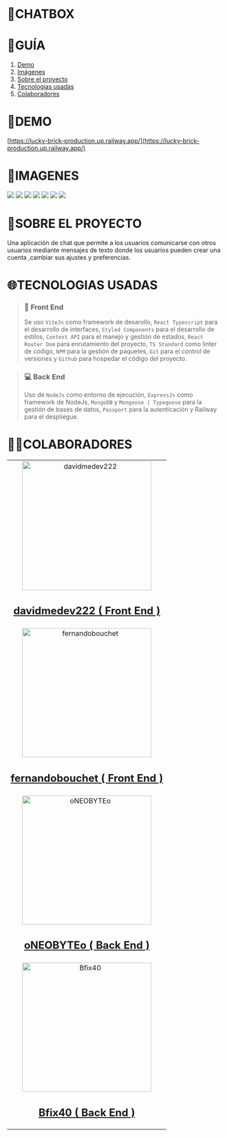 # **📂CHATBOX**

# **📑GUÍA**

<ol>
     <li><a href="#demo">Demo</a></li>
     <li><a href="#imagenes">Imágenes</a></li>
     <li><a href="#sobre-el-proyecto">Sobre el proyecto</a></li>
     <li><a href="#tecnologias-usadas">Tecnologias usadas</a></li>
     <li><a href="#colaboradores">Colaboradores</a></li>
</ol>

# **🚀DEMO**

[https://lucky-brick-production.up.railway.app/](https://lucky-brick-production.up.railway.app/)

# **📸IMAGENES**

![](https://res.cloudinary.com/dos3i5jqy/image/upload/v1682024454/layers/chatbox/chatbox1_ow1zev.jpg)
![](https://res.cloudinary.com/dos3i5jqy/image/upload/v1682024453/layers/chatbox/chatbox2_eih5mc.jpg)
![](https://res.cloudinary.com/dos3i5jqy/image/upload/v1682024453/layers/chatbox/chatbox3_ap5sph.jpg)
![](https://res.cloudinary.com/dos3i5jqy/image/upload/v1682024458/layers/chatbox/chatbox4_q1wwkl.jpg)
![](https://res.cloudinary.com/dos3i5jqy/image/upload/v1682024458/layers/chatbox/chatbox5_rdvmte.jpg)
![](https://res.cloudinary.com/dos3i5jqy/image/upload/v1682024453/layers/chatbox/chatbox6_rtwrgg.jpg)
![](https://res.cloudinary.com/dos3i5jqy/image/upload/v1682024453/layers/chatbox/chatbox7_cgqvib.jpg)

# **💬SOBRE EL PROYECTO**

Una aplicación de chat que permite a los usuarios comunicarse con otros usuarios mediante mensajes de texto donde los usuarios pueden crear una cuenta ,cambiar sus ajustes y preferencias.

# **🌐TECNOLOGIAS USADAS**

> ### **💅 Front End**
>
> Se uso `ViteJs` como framework de desarollo, `React Typescript` para el desarrollo de interfaces, `Styled Components` para el desarrollo de estilos, `Context API` para el manejo y gestión de estados, `React Router Dom` para enrutamiento del proyecto, `TS Standard` como linter de código, `NPM` para la gestión de paquetes, `Git` para el control de versiones y `Github` para hospedar el código del proyecto.

> ### **💻 Back End**
>
> Uso de `NodeJs` como entorno de ejecución, `ExpressJs` como framework de NodeJs, `MongoDB` y `Mongoose | Typegoose` para la gestión de bases de datos, `Passport` para la autenticación y Railway para el despliegue.

# **👨‍💻COLABORADORES**

<table>
  <tr>
    <td align="center">
      <a href="https://github.com/davidmedev222" >
          <img width="300" src="https://res.cloudinary.com/dos3i5jqy/image/upload/v1676918409/me/davidprofile_bfcmde.png" alt="davidmedev222" />
          <h2>davidmedev222 ( Front End )</h2>
     </a>
    </td>
  </tr>
  <tr>
    <td align="center">
      <a href="https://github.com/fernandobouchet"  >
          <img width="300" src="https://unavatar.io/github/fernandobouchet" alt="fernandobouchet" />
          <h2>fernandobouchet ( Front End )</h2>
    </a>
    </td>
  </tr>
  <tr>
    <td align="center">
      <a href="https://github.com/oNEOBYTEo"  >
          <img width="300" src="https://unavatar.io/github/oNEOBYTEo" alt="oNEOBYTEo" />
          <h2>oNEOBYTEo ( Back End )</h2>
     </a>
    </td>
  </tr>
  <tr>
    <td align="center">
      <a href="https://github.com/Bfix40"  >
          <img width="300" src="https://unavatar.io/github/Bfix40" alt="Bfix40" />
          <h2>Bfix40 ( Back End )</h2>
     </a>
    </td>
  </tr>
</table>
